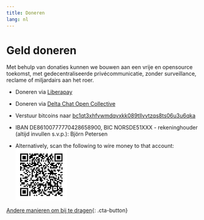 ```yaml
---
title: Doneren
lang: nl
---
```


# Geld doneren

Met behulp van donaties kunnen we bouwen aan een vrije en opensource toekomst, met gedecentraliseerde privécommunicatie,
zonder surveillance, reclame of miljardairs aan het roer.

- Doneren via [Liberapay](https://liberapay.com/delta.chat/)

- Doneren via [Delta Chat Open Collective](https://opencollective.com/delta-chat/donate)

- Verstuur bitcoins naar [bc1qt3xhfvwmdqvxkk089tllvvtzqs8ts06u3u6qka](bitcoin:bc1qt3xhfvwmdqvxkk089tllvvtzqs8ts06u3u6qka)

- IBAN DE86100777770428658900, BIC NORSDE51XXX - rekeninghouder (altijd invullen s.v.p.): Björn Petersen

- Alternatively, scan the following to wire money to that account:  
  ![Scan to wire money](../assets/donate-via-epc-qr.png)

[Andere manieren om bij te dragen](contribute){: .cta-button}
